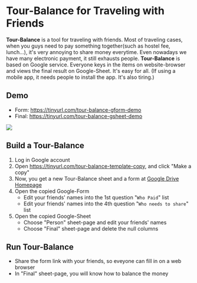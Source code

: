 # Tour-Balance for Traveling with Friends
**Tour-Balance** is a tool for traveling with friends. Most of traveling cases, when you guys need to pay something together(such as hostel fee, lunch...), it's very annoying to share money everytime. Even nowadays we have many electronic payment, it still exhausts people. **Tour-Balance** is based on Google service. Everyone keys in the items on website-browser and views the final result on Google-Sheet. It's easy for all. (If using a mobile app, it needs people to install the app. It's also tiring.)

## Demo
* Form: https://tinyurl.com/tour-balance-gform-demo
* Final: https://tinyurl.com/tour-balance-gsheet-demo

![](https://i.imgur.com/1eedX4h.png)

## Build a Tour-Balance

1. Log in Google account
2. Open https://tinyurl.com/tour-balance-template-copy, and click "Make a copy"
3. Now, you get a new Tour-Balance sheet and a form at [Google Drive Homepage](http://drive.google.com/)
4. Open the copied Google-Form
    - Edit your friends' names into the 1st question "`Who Paid`" list
    - Edit your friends' names into the 4th question "`Who needs to share`" list
5. Open the copied Google-Sheet
    - Choose "Person" sheet-page and edit your friends' names
    - Choose "Final" sheet-page and delete the null columns

## Run Tour-Balance
* Share the form link with your friends, so eveyone can fill in on a web browser
* In "Final" sheet-page, you will know how to balance the money
